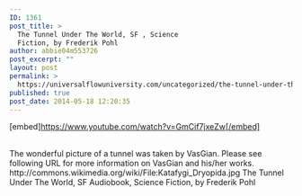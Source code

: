 ```yaml
---
ID: 1361
post_title: >
  The Tunnel Under The World, SF , Science
  Fiction, by Frederik Pohl
author: abbie04m553726
post_excerpt: ""
layout: post
permalink: >
  https://universalflowuniversity.com/uncategorized/the-tunnel-under-the-world-sf-science-fiction-by-frederik-pohl/
published: true
post_date: 2014-05-18 12:20:35
---
```

[embed]https://www.youtube.com/watch?v=GmCif7jxeZw[/embed]</br></br>
<p>The wonderful picture of a tunnel was taken by VasGian. Please see following URL for more information on VasGian and his/her works. 
http://commons.wikimedia.org/wiki/File:Katafygi_Dryopida.jpg
The Tunnel Under The World, SF Audiobook, Science Fiction, by Frederik Pohl</p>